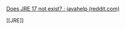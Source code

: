 [Does JRE 17 not exist? : javahelp (reddit.com)](https://www.reddit.com/r/javahelp/comments/sfn7dz/does_jre_17_not_exist/)

[[JRE]]